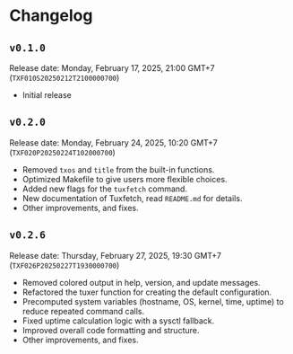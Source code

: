 <!--
-- SPDX-License-Identifier: MIT
--
-- tuxfetch
--
-- Copyright (C) 2025 Farhan Kurnia Pratama
--
-- GitHub     : https://github.com/farhnkrnapratma/tuxfetch
-- Maintainer : Farhan Kurnia Pratama <farhnkrnapratma@gmail.com>
-->
# Changelog

## `v0.1.0`

Release date: Monday, February 17, 2025, 21:00 GMT+7 (`TXF010S20250212T2100000700`)

- Initial release

## `v0.2.0`

Release date: Monday, February 24, 2025, 10:20 GMT+7 (`TXF020P20250224T102000700`)

- Removed `txos` and `title` from the built-in functions.
- Optimized Makefile to give users more flexible choices.
- Added new flags for the `tuxfetch` command.
- New documentation of Tuxfetch, read `README.md` for details.
- Other improvements, and fixes.

## `v0.2.6`

Release date: Thursday, February 27, 2025, 19:30 GMT+7 (`TXF026P20250227T1930000700`)

- Removed colored output in help, version, and update messages.
- Refactored the tuxer function for creating the default configuration.
- Precomputed system variables (hostname, OS, kernel, time, uptime) to reduce repeated command calls.
- Fixed uptime calculation logic with a sysctl fallback.
- Improved overall code formatting and structure.
- Other improvements, and fixes.
